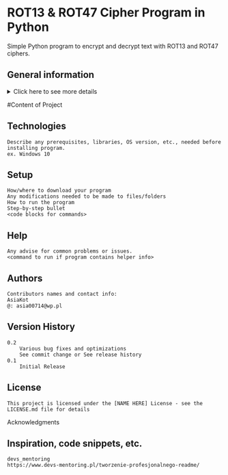 # ROT13 & ROT47 Cipher Program in Python
  Simple Python program to encrypt and decrypt text with ROT13 and ROT47 ciphers.

## General information
<details>
<summary>Click here to see more details</summary>
  ROT13 is a cipher that replaces a letter with the 13th letter after it in the alphabet, 
  while ROT47 replaces any ASCII character in the range 33-126 with a character 47 positions further up to (but not more than 126 positions).
</details>

#Content of Project
## Technologies
    Describe any prerequisites, libraries, OS version, etc., needed before installing program.
    ex. Windows 10

## Setup
    How/where to download your program
    Any modifications needed to be made to files/folders
    How to run the program
    Step-by-step bullet
    <code blocks for commands>

## Help
    Any advise for common problems or issues.
    <command to run if program contains helper info>

## Authors
    Contributors names and contact info:
    AsiaKot
    @: asia00714@wp.pl

## Version History
    0.2
        Various bug fixes and optimizations
        See commit change or See release history
    0.1
        Initial Release

## License

    This project is licensed under the [NAME HERE] License - see the LICENSE.md file for details

Acknowledgments

## Inspiration, code snippets, etc.
    devs_mentoring
    https://www.devs-mentoring.pl/tworzenie-profesjonalnego-readme/

